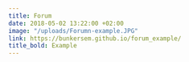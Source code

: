 ```yaml
---
title: Forum
date: 2018-05-02 13:22:00 +02:00
image: "/uploads/Forumn-example.JPG"
link: https://bunkersem.github.io/forum_example/
title_bold: Example
---
```


